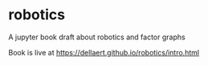 # robotics
A jupyter book draft about robotics and factor graphs

Book is live at https://dellaert.github.io/robotics/intro.html
